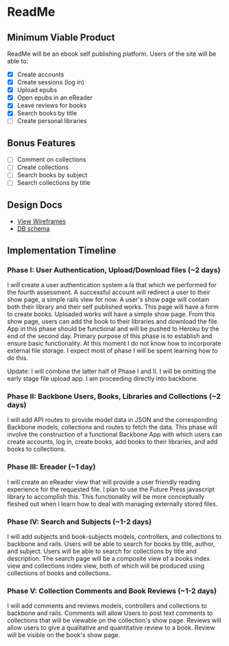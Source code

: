 # ReadMe

## Minimum Viable Product
ReadMe will be an ebook self publishing platform. Users of the site will be able to:

- [x] Create accounts
- [x] Create sessions (log in)
- [x] Upload epubs
- [x] Open epubs in an eReader
- [x] Leave reviews for books
- [x] Search books by title
- [ ] Create personal libraries

## Bonus Features

- [ ] Comment on collections
- [ ] Create collections
- [ ] Search books by subject
- [ ] Search collections by title

## Design Docs
* [View Wireframes][views]
* [DB schema][schema]

[views]: ./docs/views.md
[schema]: ./docs/schema.md

## Implementation Timeline

### Phase I: User Authentication, Upload/Download files (~2 days)

I will create a user authentication system a la that which we performed for the fourth assessment. A successful account will redirect a user to their show page, a simple rails view for now. A user's show page will contain both their library and their self published works. This page will have a form to create books. Uploaded works will have a simple show page. From this show page, users can add the book to their libraries and download the file. App in this phase should be functional and will be pushed to Heroku by the end of the second day. Primary purpose of this phase is to establish and ensure basic functionality. At this moment I do not know how to incorporate external file storage. I expect most of phase I will be spent learning how to do this.

Update:
I will combine the latter half of Phase I and II. I will be omitting the early stage file upload app. I am proceeding directly into backbone.

### Phase II: Backbone Users, Books, Libraries and Collections (~2 days)

I will add API routes to provide model data in JSON and the corresponding Backbone models, collections and routes to fetch the data. This phase will involve the construction of a functional Backbone App with which users can create accounts, log in, create books, add books to their libraries, and add books to collections.

### Phase III: Ereader (~1 day)

I will create an eReader view that will provide a user friendly reading experience for the requested file. I plan to use the Future Press javascript library to accomplish this. This functionality will be more conceptually fleshed out when I learn how to deal with managing externally stored files.

### Phase IV: Search and Subjects (~1-2 days)

I will add subjects and book-subjects models, controllers, and collections to backbone and rails. Users will be able to search for books by title, author, and subject. Users will be able to search for collections by title and description. The search page will be a composite view of a books index view and collections index view, both of which will be produced using collections of books and collections.

### Phase V: Collection Comments and Book Reviews (~1-2 days)

I will add comments and reviews models, controllers and collections to backbone and rails. Comments will allow Users to post text comments to collections that will be viewable on the collection's show page. Reviews will allow users to give a qualitative and quantitative review to a book. Review will be visible on the book's show page.

